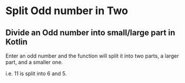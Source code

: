 # Split Odd number in Two

## Divide an Odd number into small/large part in Kotlin

Enter an odd number and the function will split it into two parts, a larger part, 
and a smaller one.

i.e. 11 is split into 6 and 5.
